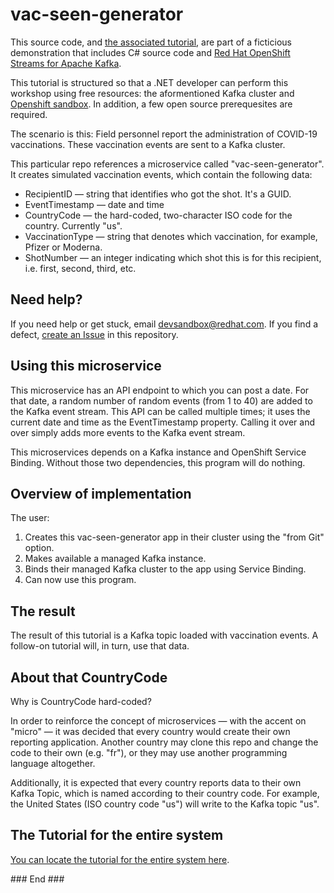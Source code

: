# vac-seen-generator

This source code, and [the associated tutorial](https://red.ht/csvax), are part of a ficticious demonstration that includes C# source code and [Red Hat OpenShift Streams for Apache Kafka](https://www.redhat.com/en/technologies/cloud-computing/openshift/openshift-streams-for-apache-kafka).

This tutorial is structured so that a .NET developer can perform this workshop using free resources: the aformentioned Kafka cluster and [Openshift sandbox](https://developers.redhat.com/developer-sandbox). In addition, a few open source prerequesites are required.

The scenario is this: Field personnel report the administration of COVID-19 vaccinations. These vaccination events are sent to a Kafka cluster.

This particular repo references a microservice called "vac-seen-generator". It creates simulated vaccination events, which contain the following data:  
* RecipientID — string that identifies who got the shot. It's a GUID.
* EventTimestamp — date and time
* CountryCode — the hard-coded, two-character ISO code for the country. Currently "us".
* VaccinationType — string that denotes which vaccination, for example, Pfizer or Moderna.
* ShotNumber — an integer indicating which shot this is for this recipient, i.e. first, second, third, etc.

## Need help?
If you need help or get stuck, email devsandbox@redhat.com.
If you find a defect, [create an Issue](https://docs.github.com/en/issues/tracking-your-work-with-issues/creating-an-issue) in this repository.

## Using this microservice  
This microservice has an API endpoint to which you can post a date. For that date, a random number of random events (from 1 to 40) are added to the Kafka event stream. This API can be called multiple times; it uses the current date and time as the EventTimestamp property. Calling it over and over simply adds more events to the Kafka event stream.

This microservices depends on a Kafka instance and OpenShift Service Binding. Without those two dependencies, this program will do nothing.


## Overview of implementation  
The user:
1. Creates this vac-seen-generator app in their cluster using the "from Git" option.  
1. Makes available a managed Kafka instance.
1. Binds their managed Kafka cluster to the app using Service Binding.
1. Can now use this program.

## The result
The result of this tutorial is a Kafka topic loaded with vaccination events. A follow-on tutorial will, in turn, use that data.  

## About that CountryCode  
Why is CountryCode hard-coded?

In order to reinforce the concept of microservices — with the accent on "micro" — it was decided that every country would create their own reporting application. Another country may clone this repo and change the code to their own (e.g. "fr"), or they may use another programming language altogether.  

Additionally, it is expected that every country reports data to their own Kafka Topic, which is named according to their country code. For example, the United States (ISO country code "us") will write to the Kafka topic "us".

## The Tutorial for the entire system
[You can locate the tutorial for the entire system here](https://red.ht/csvax).

\### End ###
